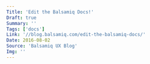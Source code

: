```yaml
---
Title: 'Edit the Balsamiq Docs!'
Draft: true
Summary: ''
Tags: ['docs']
Link: '//blog.balsamiq.com/edit-the-balsamiq-docs/'
Date: 2016-08-02
Source: 'Balsamiq UX Blog'
Img: ''
---
```

